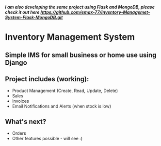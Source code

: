 ***I am also developing the same project using Flask and MongoDB, please check it out here https://github.com/emax-77/Inventory-Managemet-System-Flask-MongoDB.git***

# Inventory Management System
## Simple IMS for small business or home use using Django

## Project includes (working):

- Product Management (Create, Read, Update, Delete)
- Sales 
- Invoices
- Email Notifications and Alerts (when stock is low)

## What's next?
- Orders
- Other features possible - will see :)

